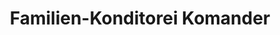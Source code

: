 ---
title: "Familien-Konditorei Komander"
url: /grammentin/familien-konditorei-komander/
shop: Konditorei
---